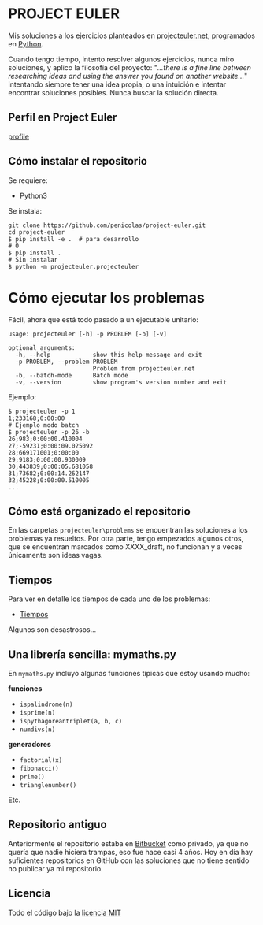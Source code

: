# PROJECT EULER

Mis soluciones a los ejercicios planteados en [projecteuler.net], programados
en [Python].

Cuando tengo tiempo, intento resolver algunos ejercicios, nunca miro
soluciones, y aplico la filosofía del proyecto: "*...there is a fine line
between researching ideas and using the answer you found on another
website...*" intentando siempre tener una idea propia, o una intuición
e intentar encontrar soluciones posibles. Nunca buscar la solución directa.

## Perfil en Project Euler

[profile]

## Cómo instalar el repositorio

Se requiere:

 * Python3

Se instala:

```Shell
git clone https://github.com/penicolas/project-euler.git
cd project-euler
$ pip install -e .  # para desarrollo
# O
$ pip install .
# Sin instalar
$ python -m projecteuler.projecteuler
```

# Cómo ejecutar los problemas

Fácil, ahora que está todo pasado a un ejecutable unitario:

```
usage: projecteuler [-h] -p PROBLEM [-b] [-v]

optional arguments:
  -h, --help            show this help message and exit
  -p PROBLEM, --problem PROBLEM
                        Problem from projecteuler.net
  -b, --batch-mode      Batch mode
  -v, --version         show program's version number and exit
```

Ejemplo:

```Shell
$ projecteuler -p 1
1;233168;0:00:00
# Ejemplo modo batch
$ projecteuler -p 26 -b
26;983;0:00:00.410004
27;-59231;0:00:09.025092
28;669171001;0:00:00
29;9183;0:00:00.930009
30;443839;0:00:05.681058
31;73682;0:00:14.262147
32;45228;0:00:00.510005
...
```

## Cómo está organizado el repositorio

En las carpetas `projecteuler\problems` se encuentran las soluciones a los
problemas ya resueltos. Por otra parte, tengo empezados algunos otros, que se
encuentran marcados como XXXX_draft, no funcionan y a veces únicamente son
ideas vagas.


## Tiempos

Para ver en detalle los tiempos de cada uno de los problemas:

 * [Tiempos]

Algunos son desastrosos...


## Una librería sencilla: mymaths.py 

En `mymaths.py` incluyo algunas funciones típicas que estoy usando mucho:

**funciones**
- `ispalindrome(n)`
- `isprime(n)`
- `ispythagoreantriplet(a, b, c)`
- `numdivs(n)`

**generadores**
- `factorial(x)`
- `fibonacci()`
- `prime()`
- `trianglenumber()`

Etc.

## Repositorio antiguo

Anteriormente el repositorio estaba en [Bitbucket] como privado, ya que no
quería que nadie hiciera trampas, eso fue hace casi 4 años. Hoy en día hay
suficientes repositorios en GitHub con las soluciones que no tiene sentido no
publicar ya mi repositorio.

## Licencia

Todo el código bajo la [licencia MIT][license]

[projecteuler.net]:https://projecteuler.net
[Python]:https://www.python.org
[Bitbucket]:https://bitbucket.org
[profile]:https://projecteuler.net/profile/pnicolas.png
[license]:LICENSE
[Tiempos]:TIME.md
